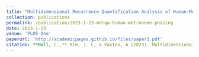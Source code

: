 ```yaml
---
title: "Multidimensional Recurrence Quantification Analysis of Human-Metronome Phasing"
collection: publications
permalink: /publication/2023-1-23-mdrqa-human-metronome-phasing
date: 2023-1-23
venue: 'PLOS One'
paperurl: 'http://academicpages.github.io/files/paper1.pdf'
citation: **Hall, C.,** Kim, J. C, & Paxton, A (2023). Multidimensional Recurrence Quantification Analysis of Human-Metronome Phasing. <i>PLOS One</i>. 18(2): e0279987. [https://doi.org/10.1371/journal.pone.0279987](https://journals.plos.org/plosone/article?id=10.1371/journal.pone.0279987)
---
```

